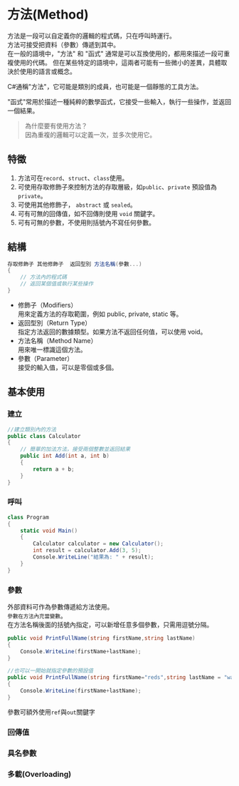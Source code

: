 # 方法(Method)

方法是一段可以自定義你的邏輯的程式碼，只在呼叫時運行。  
方法可接受把資料（參數）傳遞到其中。  
在一般的語境中，"方法" 和 "函式" 通常是可以互換使用的，都用來描述一段可重複使用的代碼。
但在某些特定的語境中，這兩者可能有一些微小的差異，具體取決於使用的語言或概念。

C#通稱"方法"，它可能是類別的成員，也可能是一個靜態的工具方法。

"函式"常用於描述一種純粹的數學函式，它接受一些輸入，執行一些操作，並返回一個結果。

>為什麼要有使用方法？  
>因為重複的邏輯可以定義一次，並多次使用它。

## 特徵

1. 方法可在`record`、`struct`、`class`使用。
2. 可使用存取修飾子來控制方法的存取層級，如`public`、`private` 預設值為 `private`。
3. 可使用其他修飾子， `abstract` 或 `sealed`。
4. 可有可無的回傳值，如不回傳則使用 `void` 關鍵字。
5. 可有可無的參數，不使用則括號內不寫任何參數。

## 結構

```C#
存取修飾子 其他修飾子  返回型別 方法名稱(參數...)
{
    // 方法內的程式碼
    // 返回某個值或執行某些操作
}
```

* 修飾子（Modifiers）  
  用來定義方法的存取範圍，例如 public, private, static 等。
* 返回型別（Return Type）  
  指定方法返回的數據類型。如果方法不返回任何值，可以使用 void。
* 方法名稱（Method Name）  
  用來唯一標識這個方法。
* 參數（Parameter）  
  接受的輸入值，可以是零個或多個。

## 基本使用

### 建立

```C#
//建立類別內的方法
public class Calculator
{
    // 簡單的加法方法，接受兩個整數並返回結果
    public int Add(int a, int b)
    {
        return a + b;
    }
}
```

### 呼叫

```C#
class Program
{
    static void Main()
    {
        Calculator calculator = new Calculator();
        int result = calculator.Add(3, 5);
        Console.WriteLine("結果為: " + result);
    }
}
```

### 參數

外部資料可作為參數傳遞給方法使用。  
`參數在方法內充當變數`。  
在方法名稱後面的括號內指定，可以新增任意多個參數，只需用逗號分隔。

```C#
public void PrintFullName(string firstName,string lastName)
{
    Console.WriteLine(firstName+lastName);
}

//也可以一開始就指定參數的預設值
public void PrintFullName(string firstName="reds",string lastName = "wang")
{
    Console.WriteLine(firstName+lastName);
}
```

參數可額外使用`ref`與`out`關鍵字



### 回傳值

### 具名參數

### 多載(Overloading)

